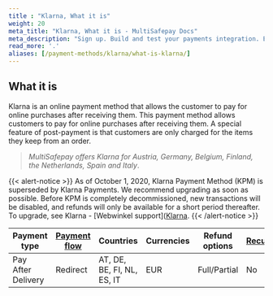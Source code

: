 ```yaml
---
title : "Klarna, What it is"
weight: 20
meta_title: "Klarna, What it is - MultiSafepay Docs"
meta_description: "Sign up. Build and test your payments integration. Explore our products and services. Use our API Reference, SDKs, and wrappers. Get support."
read_more: '.'
aliases: [/payment-methods/klarna/what-is-klarna/]
---
```

## What it is
Klarna is an online payment method that allows the customer to pay for online purchases after receiving them. This payment method allows customers to pay for online purchases after receiving them. A special feature of post-payment is that customers are only charged for the items they keep from an order. 

>_MultiSafepay offers Klarna for Austria, Germany, Belgium, Finland, the Netherlands, Spain and Italy_.

{{< alert-notice >}} As of October 1, 2020, Klarna Payment Method (KPM) is superseded by Klarna Payments. We recommend upgrading as soon as possible. Before KPM is completely decommissioned, new transactions will be disabled, and refunds will only be available for a short period thereafter. To upgrade, see Klarna - [Webwinkel support]([Klarna](https://www.klarna.com/nl/zakelijk/webwinkelsupport). {{< /alert-notice >}} 

| Payment type   | [Payment flow](https://docs.multisafepay.com/faq/api/difference-between-direct-and-redirect)      | Countries | Currencies | Refund options  | [Recurring](https://docs.multisafepay.com/tools/recurring-payments)   | [Chargebacks](https://docs.multisafepay.com/faq/chargebacks)   |
|----------------|-------------------|-----------|------------|------------------|------------|---------------|
|Pay After Delivery|Redirect|AT, DE, BE, FI, NL, ES, IT|EUR|Full/Partial|No|No|
